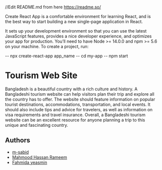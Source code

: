 //Edit README.md from here 
https://readme.so/


<!-- How to create a react app  -->


Create React App is a comfortable environment for learning React, and is the best way to start building a new single-page application in React.

It sets up your development environment so that you can use the latest JavaScript features, provides a nice developer experience, and optimizes your app for production. You’ll need to have Node >= 14.0.0 and npm >= 5.6 on your machine. To create a project, run:


-- npx create-react-app app_name
-- cd my-app
-- npm start


# Tourism Web Site

Bangladesh is a beautiful country with a rich culture and history. A Bangladeshi tourism website can help visitors plan their trip and explore all the country has to offer. The website should feature information on popular tourist destinations, accommodations, transportation, and local events. It should also include tips and advice for travelers, as well as information on visa requirements and travel insurance. Overall, a Bangladeshi tourism website can be an excellent resource for anyone planning a trip to this unique and fascinating country.


## Authors

- [m-sabid](https://github.com/m-sabid)
- [Mahmood Hassan Rameem](https://github.com/rameem2003)
- [Fahmida yeasmin](https://github.com/Fahmida12345)

